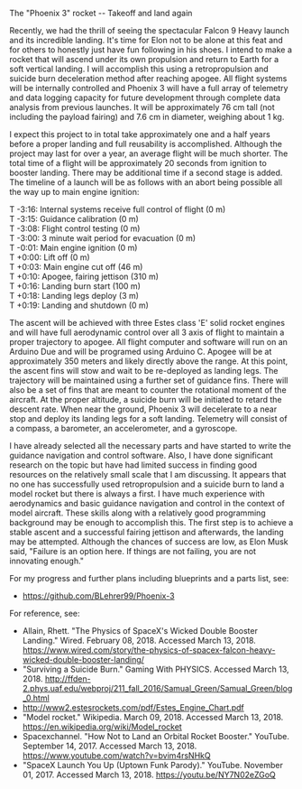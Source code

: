 The "Phoenix 3" rocket -- Takeoff and land again

Recently, we had the thrill of seeing the spectacular Falcon 9 Heavy launch and its incredible landing. It's time for Elon not to be alone at this feat and for others to honestly just have fun following in his shoes. I intend to make a rocket that will ascend under its own propulsion and return to Earth for a soft vertical landing. I will accomplish this using a retropropulsion and suicide burn deceleration method after reaching apogee. All flight systems will be internally controlled and Phoenix 3 will have a full array of telemetry and data logging capacity for future development through complete data analysis from previous launches. It will be approximately 76 cm tall (not including the payload fairing) and 7.6 cm in diameter, weighing about 1 kg.

I expect this project to in total take approximately one and a half years before a proper landing and full reusability is accomplished. Although the project may last for over a year, an average flight will be much shorter. The total time of a flight will be approximately 20 seconds from ignition to booster landing. There may be additional time if a second stage is added. The timeline of a launch will be as follows with an abort being possible all the way up to main engine ignition:

T  -3:16: Internal systems receive full control of flight (0 m)  
T  -3:15: Guidance calibration (0 m)  
T  -3:08: Flight control testing (0 m)  
T  -3:00: 3 minute wait period for evacuation (0 m)  
T  -0:01: Main engine ignition (0 m)   
T  +0:00: Lift off (0 m)  
T  +0:03: Main engine cut off (46 m)  
T  +0:10: Apogee, fairing jettison (310 m)  
T  +0:16: Landing burn start (100 m)  
T  +0:18: Landing legs deploy  (3 m)  
T  +0:19: Landing and shutdown  (0 m)  

The ascent will be achieved with three Estes class 'E' solid rocket engines and will have full aerodynamic control over all 3 axis of flight to maintain a proper trajectory to apogee. All flight computer and software will run on an Arduino Due and will be programed using Arduino C. Apogee will be at approximately 350 meters and likely directly above the range. At this point, the ascent fins will stow and wait to be re-deployed as landing legs. The trajectory will be maintained using a further set of guidance fins. There will also be a set of fins that are meant to counter the rotational moment of the aircraft. At the proper altitude, a suicide burn will be initiated to retard the descent rate. When near the ground, Phoenix 3 will decelerate to a near stop and deploy its landing legs for a soft landing. Telemetry will consist of a compass, a barometer, an accelerometer, and a gyroscope.

I have already selected all the necessary parts and have started to write the guidance navigation and control software. Also, I have done significant research on the topic but have had limited success in finding good resources on the relatively small scale that I am discussing. It appears that no one has successfully used retropropulsion and a suicide burn to land a model rocket but there is always a first. I have much experience with aerodynamics and basic guidance navigation and control in the context of model aircraft. These skills along with a relatively good programming background may be enough to accomplish this. The first step is to achieve a stable ascent and a successful fairing jettison and afterwards, the landing may be attempted. Although the chances of success are low, as Elon Musk said, "Failure is an option here. If things are not failing, you are not innovating enough."

For my progress and further plans including blueprints and a parts list, see:  
-   <https://github.com/BLehrer99/Phoenix-3>

For reference, see:  
-   Allain, Rhett. "The Physics of SpaceX's Wicked Double Booster Landing." Wired. February 08, 2018. Accessed March 13, 2018. <https://www.wired.com/story/the-physics-of-spacex-falcon-heavy-wicked-double-booster-landing/>  
-   "Surviving a Suicide Burn." Gaming With PHYSICS. Accessed March 13, 2018. <http://ffden-2.phys.uaf.edu/webproj/211_fall_2016/Samual_Green/Samual_Green/blog_0.html>  
-   <http://www2.estesrockets.com/pdf/Estes_Engine_Chart.pdf>  
-   "Model rocket." Wikipedia. March 09, 2018. Accessed March 13, 2018. <https://en.wikipedia.org/wiki/Model_rocket>  
-   Spacexchannel. "How Not to Land an Orbital Rocket Booster." YouTube. September 14, 2017. Accessed March 13, 2018. <https://www.youtube.com/watch?v=bvim4rsNHkQ>  
-   "SpaceX Launch You Up (Uptown Funk Parody)." YouTube. November 01, 2017. Accessed March 13, 2018. https://youtu.be/NY7N02eZGoQ
